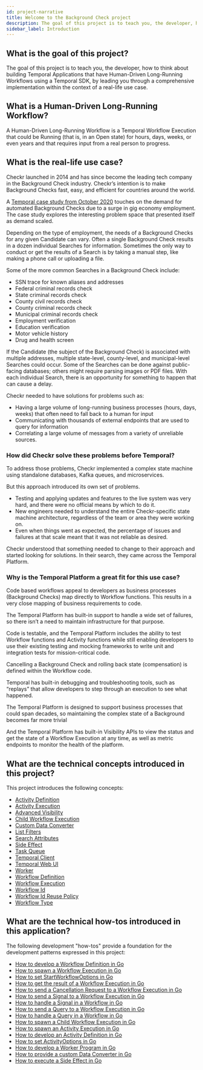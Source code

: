 ```yaml
---
id: project-narrative
title: Welcome to the Background Check project
description: The goal of this project is to teach you, the developer, how to think about building Temporal Applications that have Human-Driven Long-Running Workflows using a Temporal SDK, by leading you through a comprehensive implementation within the context of a real-life use case.
sidebar_label: Introduction
---
```


## What is the goal of this project?

The goal of this project is to teach you, the developer, how to think about building Temporal Applications that have Human-Driven Long-Running Workflows using a Temporal SDK, by leading you through a comprehensive implementation within the context of a real-life use case.

## What is a Human-Driven Long-Running Workflow?

A Human-Driven Long-Running Workflow is a Temporal Workflow Execution that could be Running (that is, in an Open state) for hours, days, weeks, or even years and that requires input from a real person to progress.

## What is the real-life use case?

Checkr launched in 2014 and has since become the leading tech company in the Background Check industry.
Checkr’s intention is to make Background Checks fast, easy, and efficient for countries around the world.

A [Temporal case study from October 2020](/blog/2020-10-15-how-temporal-simplified-checkr-workflows) touches on the demand for automated Background Checks due to a surge in gig economy employment.
The case study explores the interesting problem space that presented itself as demand scaled.

Depending on the type of employment, the needs of a Background Checks for any given Candidate can vary.
Often a single Background Check results in a dozen individual Searches for information.
Sometimes the only way to conduct or get the results of a Search is by taking a manual step, like making a phone call or uploading a file.

Some of the more common Searches in a Background Check include:

- SSN trace for known aliases and addresses
- Federal criminal records check
- State criminal records check
- County civil records check
- County criminal records check
- Municipal criminal records check
- Employment verification
- Education verification
- Motor vehicle history
- Drug and health screen

If the Candidate (the subject of the Background Check) is associated with multiple addresses, multiple state-level, county-level, and municipal-level Searches could occur.
Some of the Searches can be done against public-facing databases; others might require parsing images or PDF files.
With each individual Search, there is an opportunity for something to happen that can cause a delay.

Checkr needed to have solutions for problems such as:

- Having a large volume of long-running business processes (hours, days, weeks) that often need to fall back to a human for input
- Communicating with thousands of external endpoints that are used to query for information
- Correlating a large volume of messages from a variety of unreliable sources.

### How did Checkr solve these problems before Temporal?

To address those problems, Checkr implemented a complex state machine using standalone databases, Kafka queues, and microservices.

But this approach introduced its own set of problems.

- Testing and applying updates and features to the live system was very hard, and there were no official means by which to do it.
- New engineers needed to understand the entire Checkr-specific state machine architecture, regardless of the team or area they were working on.
- Even when things went as expected, the percentage of issues and failures at that scale meant that it was not reliable as desired.

Checkr understood that something needed to change to their approach and started looking for solutions.
In their search, they came across the Temporal Platform.

### Why is the Temporal Platform a great fit for this use case?

Code based workflows appeal to developers as business processes (Background Checks) map directly to Workflow functions.
This results in a very close mapping of business requirements to code.

The Temporal Platform has built-in support to handle a wide set of failures, so there isn’t a need to maintain infrastructure for that purpose.

Code is testable, and the Temporal Platform includes the ability to test Workflow functions and Activity functions while still enabling developers to use their existing testing and mocking frameworks to write unit and integration tests for mission-critical code.

Cancelling a Background Check and rolling back state (compensation) is defined within the Workflow code.

Temporal has built-in debugging and troubleshooting tools, such as “replays” that allow developers to step through an execution to see what happened.

The Temporal Platform is designed to support business processes that could span decades, so maintaining the complex state of a Background becomes far more trivial

And the Temporal Platform has built-in Visibility APIs to view the status and get the state of a Workflow Execution at any time, as well as metric endpoints to monitor the health of the platform.

## What are the technical concepts introduced in this project?

This project introduces the following concepts:

- [Activity Definition](/docs/concepts/what-is-an-activity-definition)
- [Activity Execution](/docs/concepts/what-is-an-activity-execution)
- [Advanced Visibility](/docs/concepts/what-is-advanced-visibility)
- [Child Workflow Execution](/docs/concepts/what-is-a-child-workflow-execution)
- [Custom Data Converter](/docs/concepts/what-is-a-data-converter)
- [List Filters](/docs/concepts/what-is-a-list-filter)
- [Search Attributes](/docs/concepts/what-is-a-search-attribute)
- [Side Effect](/docs/concepts/what-is-a-side-effect)
- [Task Queue](/docs/concepts/what-is-a-task-queue)
- [Temporal Client](#)
- [Temporal Web UI](#)
- [Worker](/docs/concepts/what-is-a-worker)
- [Workflow Definition](/docs/concepts/what-is-a-workflow-definition)
- [Workflow Execution](/docs/concepts/what-is-a-workflow-execution)
- [Workflow Id](/docs/concepts/what-is-a-workflow-id)
- [Workflow Id Reuse Policy](/docs/concepts/what-is-a-workflow-id-reuse-policy)
- [Workflow Type](/docs/concepts/what-is-a-workflow-type)

## What are the technical how-tos introduced in this application?

The following development "how-tos" provide a foundation for the development patterns expressed in this project:

- [How to develop a Workflow Definition in Go](/docs/go/how-to-develop-a-workflow-definition-in-go)
- [How to spawn a Workflow Execution in Go](/docs/go/how-to-spawn-a-workflow-execution-in-go)
- [How to set StartWorkflowOptions in Go](/docs/go/how-to-set-startworkflowoptions-in-go)
- [How to get the result of a Workflow Execution in Go](/docs/go/how-to-get-the-result-of-a-workflow-execution-in-go)
- [How to send a Cancellation Request to a Workflow Execution in Go](/docs/go/how-to-request-cancellation-of-a-workflow-execution-in-go)
- [How to send a Signal to a Workflow Execution in Go](/docs/go/how-to-send-a-signal-to-a-workflow-execution-in-go)
- [How to handle a Signal in a Workflow in Go](/docs/go/how-to-handle-a-signal-in-a-workflow-in-go)
- [How to send a Query to a Workflow Execution in Go](#)
- [How to handle a Query in a Workflow in Go](#)
- [How to spawn a Child Workflow Execution in Go](/docs/go/how-to-spawn-a-child-workflow-execution-in-go)
- [How to spawn an Activity Execution in Go](/docs/go/how-to-spawn-an-activity-execution-in-go)
- [How to develop an Activity Definition in Go](/docs/go/how-to-develop-an-activity-definition-in-go)
- [How to set ActivityOptions in Go](/docs/go/how-to-set-activityoptions-in-go)
- [How to develop a Worker Program in Go](/docs/go/how-to-develop-a-worker-program-in-go)
- [How to provide a custom Data Converter in Go](#)
- [How to execute a Side Effect in Go](/docs/go/how-to-execute-a-side-effect-in-go)
